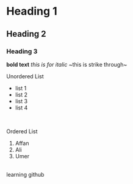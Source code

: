 # Heading 1
## Heading 2
### Heading 3
**bold text**
_this is for italic_
~this is strike through~
<br/>

Unordered List
<br/>
- list 1
- list 2
- list 3
- list 4
<br/>

Ordered List
1. Affan
2. Ali
3. Umer
<br/>
learning github
